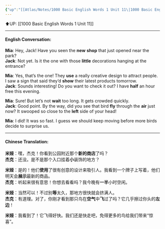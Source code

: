 ```yaml
---
{"up":"[[Atlas/Notes/1000 Basic English Words 1 Unit 11\|1000 Basic English Words 1 Unit 11]]","dg-publish":true,"permalink":"/atlas/notes/1000-bew-1-unit-11-part-2-conversation/","dgPassFrontmatter":true}
---
```


⬆️UP: [[1000 Basic English Words 1 Unit 11]]

---

#### English Conversation:

**Mia**: Hey, Jack! Have you seen the **new** **shop** that just opened near the park?  
**Jack**: Not yet. Is it the one with those **little** decorations hanging at the entrance?

**Mia**: Yes, that’s the one! They **use** a really creative design to attract people. I saw a sign that said they’d **show** their latest products tomorrow.  
**Jack**: Sounds interesting! Do you want to check it out? I have **half** an hour free this evening.

**Mia**: Sure! But let’s not **wait** too long. It gets crowded quickly.  
**Jack**: Good point. By the way, did you see that bird **fly** through the **air** just now? It swooped so close to the **left** side of your head!

**Mia**: I did! It was so fast. I guess we should keep moving before more birds decide to surprise us.

---

#### Chinese Translation:

**米娅**：嘿，杰克！你看到公园附近那个**新的商店**了吗？  
**杰克**：还没。是不是那个入口挂着**小**装饰的地方？

**米娅**：是的！他们**使用**了很有创意的设计来吸引人。我看到一个牌子上写着，他们明天会**展示**最新的商品。  
**杰克**：听起来很有意思！你想去看看吗？我今晚有**一半**小时空闲。

**米娅**：当然可以！不过别**等**太久，那地方很快就会挤满人。  
**杰克**：有道理。对了，你刚才看到那只鸟在**空气**中**飞**过了吗？它几乎擦过你头的**左边**！

**米娅**：我看到了！它飞得好快。我们还是快走吧，免得更多的鸟给我们带来“惊喜”。